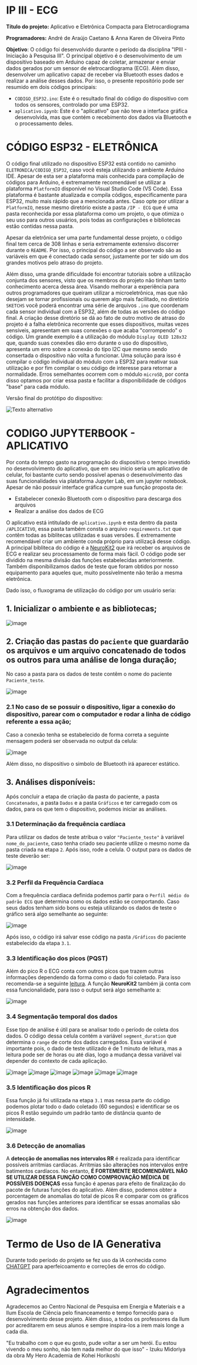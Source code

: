 # IP III - ECG

**Título do projeto:** Aplicativo e Eletrônica Compacta para Eletrocardiograma

**Programadores:** André de Araújo Caetano & Anna Karen de Oliveira Pinto

**Objetivo**: O código foi desenvolvido durante o período da disciplina "IPIII - Iniciação à Pesquisa III". O principal objetivo é o desenvolvimento de um dispositivo baseado em Arduino capaz de coletar, armazenar e enviar dados gerados por um sensor de eletrocardiograma (ECG). Além disso, desenvolver um aplicativo capaz de receber via Bluetooth esses dados e realizar a análise desses dados. Por isso, o presente repositório pode ser resumido em dois códigos principais:
- `CODIGO_ESP32.ino`: Este é o resultado final do código do dispositivo com todos os sensores, controlado por uma ESP32.
- `aplicativo.ipynb`: Este é o "aplicativo" que não teve a interface gráfica desenvolvida, mas que contém o recebimento dos dados via Bluetooth e o processamento deles.

# CÓDIGO ESP32 - ELETRÔNICA

O código final utilizado no dispositivo ESP32 está contido no caminho `ELETRONICA/CODIGO_ESP32`, caso você esteja utilizando o ambiente Arduino IDE. Apesar de esta ser a plataforma mais conhecida para compilação de códigos para Arduino, é extremamente recomendável se utilizar a plataforma `PlatformIO` disponível no Visual Studio Code (VS Code). Essa plataforma é bastante atualizada e compila códigos, especificamente para ESP32, muito mais rápido que a mencionada antes. Caso opte por utilizar a `PlatformIO`, nesse mesmo diretório existe a pasta `/IP - ECG` que é uma pasta reconhecida por essa plataforma como um projeto, o que otimiza o seu uso para outros usuários, pois todas as configurações e bibliotecas estão contidas nessa pasta.

Apesar da eletrônica ser uma parte fundamental desse projeto, o código final tem cerca de 308 linhas e seria extremamente extensivo discorrer durante o `README`. Por isso, o principal do código a ser observado são as variáveis em que é conectado cada sensor, justamente por ter sido um dos grandes motivos pelo atraso do projeto. 

Além disso, uma grande dificuldade foi encontrar tutoriais sobre a utilização conjunta dos sensores, visto que os membros do projeto não tinham tanto conhecimento acerca dessa área. Visando melhorar a experiência para outros programadores que queiram utilizar a microeletrônica, mas que não desejam se tornar profissionais ou querem algo mais facilitado, no diretório `SKETCHS` você poderá encontrar uma série de arquivos `.ino` que coordenam cada sensor individual com a ESP32, além de todas as versões do código final. A criação desse diretório se dá ao fato de outro motivo de atraso do projeto é a falha eletrônica recorrente que esses dispositivos, muitas vezes sensíveis, apresentam em suas conexões o que acaba "corrompendo" o código. Um grande exemplo é a utilização do módulo `Display OLED 128x32` que, quando suas conexões dão erro durante o uso do dispositivo, apresenta um erro sobre a conexão do tipo I2C que mesmo sendo consertada o dispositivo não volta a funcionar. Uma solução para isso é compilar o código individual do módulo com a ESP32 para reativar sua utilização e por fim compilar o seu código de interesse para retornar a normalidade. Erros semelhantes ocorrem com o módulo `microSD`, por conta disso optamos por criar essa pasta e facilitar a disponibilidade de códigos "base" para cada módulo.

Versão final do protótipo do dispositivo:

![Texto alternativo](ELETRONICA/Foto_dispositivo_real.jpeg)

# CODIGO JUPYTERBOOK - APLICATIVO

Por conta do tempo gasto na programação do dispositivo o tempo investido no desenvolvimento do aplicativo, que em seu início seria um aplicativo de celular, foi bastante curto sendo possível apenas o desenvolvimento das suas funcionalidades via plataforma Jupyter Lab, em um jupyter notebook. Apesar de não possuir interface gráfica cumpre sua função proposta de:
- Estabelecer conexão Bluetooth com o dispositivo para descarga dos arquivos
- Realizar a análise dos dados de ECG

O aplicativo está intitulado de `aplicativo.ipynb` e esta dentro da pasta `/APLICATIVO`, essa pasta também consta o arquivo `requirements.txt` que contêm todas as biblitecas utilizadas e suas versões. É extremamente recomendável criar um ambiente conda próprio para utilizaçã desse código. A principal bibliteca do código é a [NeuroKit2](https://github.com/neuropsychology/NeuroKit) que irá receber os arquivos de ECG e realizar seu processamento de forma mais fácil. O código pode ser dividido na mesma divisão das funções estabelecidas anteriormente. Também disponibilizamos dados de teste que foram obtidos por nosso equipamento para aqueles que, muito possívelmente não terão a mesma eletrônica. 

Dado isso, o fluxograma de utilização do código por um usuário seria:

## 1. Inicializar o ambiente e as bibliotecas;

![image](https://github.com/user-attachments/assets/d4853f87-3b3a-4867-926f-0d778da56523)

## 2. Criação das pastas do `paciente` que guardarão os arquivos e um arquivo concatenado de todos os outros para uma análise de longa duração;
No caso a pasta para os dados de teste contêm o nome do paciente `Paciente_teste`.

![image](https://github.com/user-attachments/assets/1be87248-13ff-4ec6-b145-1ef54b7f2c2d)

### 2.1 No caso de se possuir o dispositivo, ligar a conexão do dispositivo, parear com o computador e rodar a linha de código referente a essa ação;

Caso a conexão tenha se estabelecido de forma correta a seguinte mensagem poderá ser observada no output da celula:

![image](https://github.com/user-attachments/assets/cf3d4331-8580-407e-a722-9308c161dd7c)

Além disso, no dispositivo o simbolo de Bluetooth irá aparecer estático.

## 3. Análises disponíveis:

Após concluir a etapa de criação da pasta do paciente, a pasta `Concatenados`, a pasta `Dados` e a pasta `Gráficos` e ter carregado com os dados, para os que tem o dispositivo, podemos iniciar as análises.

### 3.1 Determinação da frequência cardíaca

Para utilizar os dados de teste atribua o valor `"Paciente_teste"` à variável `nome_do_paciente`, caso tenha criado seu paciente utilize o mesmo nome da pasta criada na etapa `2`. Após isso, rode a celula. O output para os dados de teste deverão ser:

![image](https://github.com/user-attachments/assets/c0885630-2886-452f-ab8f-dcdf8d52b20e)

### 3.2 Perfil da Frequência Cardíaca

Com a frequência cardiaca definida podemos partir para o `Perfil médio do padrão ECG` que determina como os dados estão se comportando. Caso seus dados tenham sido bons ou esteja utilizando os dados de teste o gráfico será algo semelhante ao seguinte:

![image](https://github.com/user-attachments/assets/792568ea-14c2-4ce6-a071-e2203e44a4ce)

Após isso, o código irá salvar esse código na pasta `/Gráficos` do paciente estabelecido da etapa `3.1`.

### 3.3 Identificação dos picos (PQST)

Além do pico R o ECG conta com outros picos que trazem outras informações dependendo da forma como o dado foi coletado. Para isso recomenda-se a seguinte [leitura](https://pt.my-ekg.com/generalidades-ecg/intervalos-segmentos-ecg.html). A função **NeuroKit2** também já conta com essa funcionalidade, para isso o output será algo semelhante a:

![image](https://github.com/user-attachments/assets/cdc92a10-aea1-43b7-9505-320ca773909b)

### 3.4 Segmentação temporal dos dados

Esse tipo de análise é útil para se analisar todo o período de coleta dos dados. O código dessa celula contém a variável `segment_duration` que determina o `range` de corte dos dados carregados. Essa variável é importante pois, o dado de teste utilizado é de 1 minuto de leitura, mas a leitura pode ser de horas ou até dias, logo a mudança dessa variável vai depender do contexto de cada aplicação.

![image](https://github.com/user-attachments/assets/991bbf13-5b17-4d93-8760-fd9ee7e8ad7b)
![image](https://github.com/user-attachments/assets/f96907f7-2b9b-4927-8d51-fd12cb3155b3)
![image](https://github.com/user-attachments/assets/a81553c9-26e4-4f03-a9ef-b953570c0d4f)
![image](https://github.com/user-attachments/assets/5970a341-6b32-4d5b-99b9-d59170671668)
![image](https://github.com/user-attachments/assets/2bd8fc71-23d8-4f9b-b625-27c51f4a1820)
![image](https://github.com/user-attachments/assets/e0ec1137-01f0-42ee-bca1-85b2eebe3807)

### 3.5 Identificação dos picos R

Essa função já foi utilizada na etapa `3.1` mas nessa parte do código podemos plotar todo o dado coletado (60 segundos) e identificar se os picos R estão seguindo um padrão tanto de distância quanto de intensidade.

![image](https://github.com/user-attachments/assets/0072411e-7d73-4065-a8f6-1481c05cab36)

### 3.6 Detecção de anomalias

A **detecção de anomalias nos intervalos RR** é realizada para identificar possíveis arritmias cardíacas. Arritmias são alterações nos intervalos entre batimentos cardíacos. No entanto, **É FORTEMENTE RECOMENDÁVEL NÃO SE UTILIZAR DESSA FUNÇÃO COMO COMPROVAÇÃO MÉDICA DE POSSÍVEIS DOENÇAS** essa função é apenas para efeito de finalização do pacote de futuras funções do aplicativo. Além disso, podemos obter a porcentagem de anomalias do total de picos R e comparar com os gráficos gerados nas funções anteriores para identificar se essas anomalias são erros na obtenção dos dados.

![image](https://github.com/user-attachments/assets/f278ba93-ef9d-46b9-8282-cd30ac99aa3c)

# Termo de Uso de IA Generativa

Durante todo período do projeto se fez uso da IA conhecida como [CHATGPT](https://chatgpt.com) para aperfeicoamento e correções de erros do código.

# Agradecimentos

Agradecemos ao Centro Nacional de Pesquisa em Energia e Materiais e a Ilum Escola de Ciência pelo financeamento e tempo fornecido para o desenvolvimento desse projeto. Além disso, a todos os professores da Ilum por acreditarem em seus alunos e sempre inspira-los a irem mais longe a cada dia.

"Eu trabalho com o que eu gosto, pude voltar a ser um herói. Eu estou vivendo o meu sonho, não tem nada melhor do que isso" - Izuku Midoriya da obra My Hero Academia de Kohei Horikoshi













